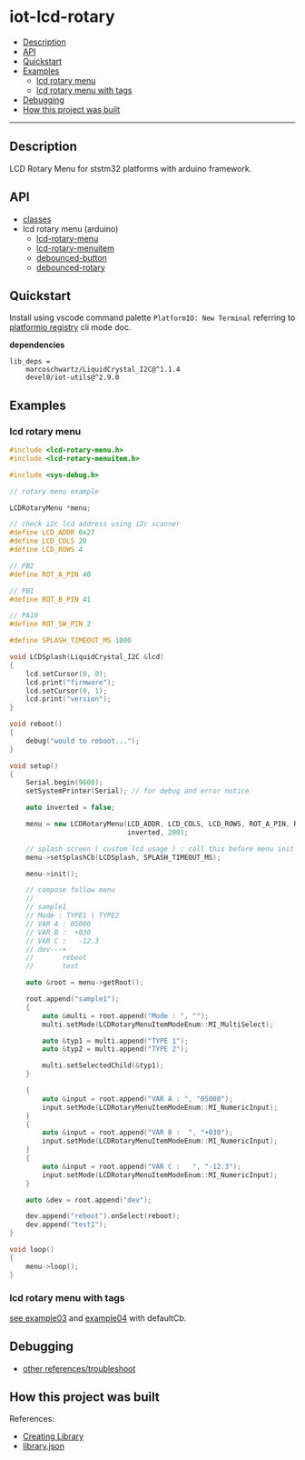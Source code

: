 # iot-lcd-rotary

<!-- TOC -->
* [Description](#description)
* [API](#api)
* [Quickstart](#quickstart)
* [Examples](#examples)
  + [lcd rotary menu](#lcd-rotary-menu)
  + [lcd rotary menu with tags](#lcd-rotary-menu-with-tags)
* [Debugging](#debugging)
* [How this project was built](#how-this-project-was-built)
<!-- TOCEND -->

<hr/>

## Description

LCD Rotary Menu for ststm32 platforms with arduino framework.

## API

- [classes](data/api/index_classes.md)
- lcd rotary menu (arduino)
    - [lcd-rotary-menu](data/api/Files/lcd-rotary-menu_8h.md#lcd-rotary-menu.h)
    - [lcd-rotary-menuitem](data/api/Files/lcd-rotary-menuitem_8h.md#lcd-rotary-menuitem.h)
    - [debounced-button](data/api/Files/debounced-button_8h.md#debounced-button.h)
    - [debounced-rotary](data/api/Files/debounced-rotary_8h.md#debounced-rotary.h)

## Quickstart

Install using vscode command palette `PlatformIO: New Terminal` referring to [platformio registry](https://platformio.org/lib/show/12375/iot-lcd-rotary) cli mode doc.

**dependencies**

```
lib_deps = 
	marcoschwartz/LiquidCrystal_I2C@^1.1.4
	devel0/iot-utils@^2.9.0
```

## Examples

### lcd rotary menu

```cpp
#include <lcd-rotary-menu.h>
#include <lcd-rotary-menuitem.h>

#include <sys-debug.h>

// rotary menu example

LCDRotaryMenu *menu;

// check i2c lcd address using i2c scanner
#define LCD_ADDR 0x27
#define LCD_COLS 20
#define LCD_ROWS 4

// PB2
#define ROT_A_PIN 40

// PB1
#define ROT_B_PIN 41

// PA10
#define ROT_SW_PIN 2

#define SPLASH_TIMEOUT_MS 1000

void LCDSplash(LiquidCrystal_I2C &lcd)
{
    lcd.setCursor(0, 0);
    lcd.print("firmware");
    lcd.setCursor(0, 1);
    lcd.print("version");
}

void reboot()
{
    debug("would to reboot...");
}

void setup()
{
    Serial.begin(9600);
    setSystemPrinter(Serial); // for debug and error notice

    auto inverted = false;

    menu = new LCDRotaryMenu(LCD_ADDR, LCD_COLS, LCD_ROWS, ROT_A_PIN, ROT_B_PIN, ROT_SW_PIN,
                             inverted, 200);

    // splash screen ( custom lcd usage ) ; call this before menu init
    menu->setSplashCb(LCDSplash, SPLASH_TIMEOUT_MS);

    menu->init();

    // compose follow menu
    //
    // sample1
    // Mode : TYPE1 | TYPE2
    // VAR A : 05000
    // VAR B :  +030
    // VAR C :   -12.3
    // dev---+
    //       reboot
    //       test

    auto &root = menu->getRoot();

    root.append("sample1");
    {
        auto &multi = root.append("Mode : ", "");
        multi.setMode(LCDRotaryMenuItemModeEnum::MI_MultiSelect);

        auto &typ1 = multi.append("TYPE 1");
        auto &typ2 = multi.append("TYPE 2");

        multi.setSelectedChild(&typ1);
    }

    {
        auto &input = root.append("VAR A : ", "05000");
        input.setMode(LCDRotaryMenuItemModeEnum::MI_NumericInput);
    }
    {
        auto &input = root.append("VAR B :  ", "+030");
        input.setMode(LCDRotaryMenuItemModeEnum::MI_NumericInput);
    }
    {
        auto &input = root.append("VAR C :   ", "-12.3");
        input.setMode(LCDRotaryMenuItemModeEnum::MI_NumericInput);
    }

    auto &dev = root.append("dev");

    dev.append("reboot").onSelect(reboot);
    dev.append("test1");
}

void loop()
{
    menu->loop();
}
```

### lcd rotary menu with tags

[see example03](examples/example03/example03.cpp) and [example04](examples/example04/example04/cpp) with defaultCb.

## Debugging

- [other references/troubleshoot](https://github.com/devel0/knowledge/blob/dece8a75990345c11f6062b782cb9a5d1bccd52a/doc/platformio-troubleshoot.md)

## How this project was built

References:
- [Creating Library](https://docs.platformio.org/en/latest/librarymanager/creating.html?utm_medium=piohome&utm_source=platformio)
- [library.json](https://docs.platformio.org/en/latest/librarymanager/config.html)
